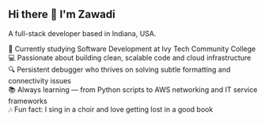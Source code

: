 ## Hi there 👋 I'm Zawadi

A full-stack developer based in Indiana, USA.

🌱 Currently studying Software Development at Ivy Tech Community College  
💻 Passionate about building clean, scalable code and cloud infrastructure  
🔍 Persistent debugger who thrives on solving subtle formatting and connectivity issues  
📚 Always learning — from Python scripts to AWS networking and IT service frameworks  
🎶 Fun fact: I sing in a choir and love getting lost in a good book
